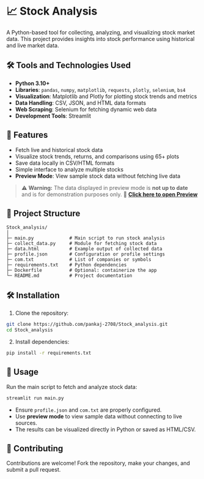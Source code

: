 
# 📈 Stock Analysis

A Python-based tool for collecting, analyzing, and visualizing stock market data. This project provides insights into stock performance using historical and live market data. 

## 🛠 Tools and Technologies Used

- **Python 3.10+**
- **Libraries**: `pandas`, `numpy`, `matplotlib`, `requests`, `plotly`, `selenium`, `bs4` 
- **Visualization**: Matplotlib and Plotly for plotting stock trends and metrics  
- **Data Handling**: CSV, JSON, and HTML data formats  
- **Web Scraping**: Selenium for fetching dynamic web data  
- **Development Tools**: Streamlit

## 🚀 Features

- Fetch live and historical stock data  
- Visualize stock trends, returns, and comparisons using 65+ plots 
- Save data locally in CSV/HTML formats  
- Simple interface to analyze multiple stocks  
- **Preview Mode**: View sample stock data without fetching live data

> ⚠️ **Warning:** The data displayed in preview mode is **not up to date** and is for demonstration purposes only.
> 🔗 **[Click here to open Preview](https://pankaj-2708.github.io/Stock_analysis/demo/demo.html)** 
## 📂 Project Structure

```
Stock_analysis/
│
├─ main.py             # Main script to run stock analysis
├─ collect_data.py     # Module for fetching stock data
├─ data.html           # Example output of collected data
├─ profile.json        # Configuration or profile settings
├─ com.txt             # List of companies or symbols
├─ requirements.txt    # Python dependencies
├─ Dockerfile          # Optional: containerize the app
└─ README.md           # Project documentation
```

## 🛠 Installation

1. Clone the repository:

```bash
git clone https://github.com/pankaj-2708/Stock_analysis.git
cd Stock_analysis
```

2. Install dependencies:

```bash
pip install -r requirements.txt
```

## 🧪 Usage

Run the main script to fetch and analyze stock data:

```bash
streamlit run main.py
```

- Ensure `profile.json` and `com.txt` are properly configured.  
- Use **preview mode** to view sample data without connecting to live sources.  
- The results can be visualized directly in Python or saved as HTML/CSV.

## 🤝 Contributing

Contributions are welcome! Fork the repository, make your changes, and submit a pull request.
